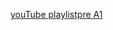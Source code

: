 <a href="https://www.youtube.com/playlist?list=PLVtGsHLwfLFOQji1jq13dbpFFTyDpHUnx">youTube playlistpre A1</a>

